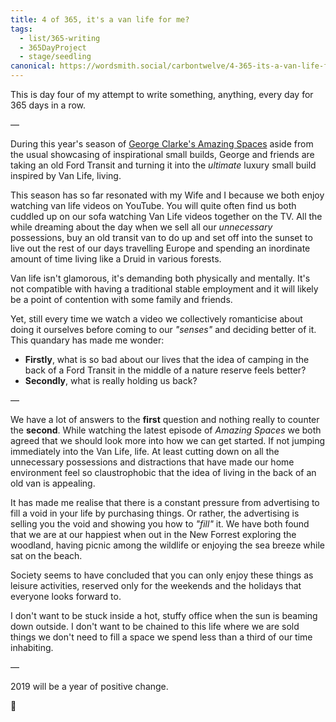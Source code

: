 ```yaml
---
title: 4 of 365, it's a van life for me?
tags:
  - list/365-writing
  - 365DayProject
  - stage/seedling
canonical: https://wordsmith.social/carbontwelve/4-365-its-a-van-life-for-me
---
```



This is day four of my attempt to write something, anything, every day for 365 days in a row.

—

During this year's season of [George Clarke's Amazing Spaces](https://www.channel4.com/programmes/george-clarkes-amazing-spaces/episode-guide/series-8) aside from the usual showcasing of inspirational small builds, George and friends are taking an old Ford Transit and turning it into the _ultimate_ luxury small build inspired by Van Life, living.

This season has so far resonated with my Wife and I because we both enjoy watching van life videos on YouTube. You will quite often find us both cuddled up on our sofa watching Van Life videos together on the TV. All the while dreaming about the day when we sell all our _unnecessary_ possessions, buy an old transit van to do up and set off into the sunset to live out the rest of our days travelling Europe and spending an inordinate amount of time living like a Druid in various forests.

Van life isn't glamorous, it's demanding both physically and mentally. It's not compatible with having a traditional stable employment and it will likely be a point of contention with some family and friends.

Yet, still every time we watch a video we collectively romanticise about doing it ourselves before coming to our _"senses"_ and deciding better of it. This quandary has made me wonder:

* **Firstly**, what is so bad about our lives that the idea of camping in the back of a Ford Transit in the middle of a nature reserve feels better?
* **Secondly**, what is really holding us back?

—

We have a lot of answers to the **first** question and nothing really to counter the **second**. While watching the latest episode of _Amazing Spaces_ we both agreed that we should look more into how we can get started. If not jumping immediately into the Van Life, life. At least cutting down on all the unnecessary possessions and distractions that have made our home environment feel so claustrophobic that the idea of living in the back of an old van is appealing.

It has made me realise that there is a constant pressure from advertising to fill a void in your life by purchasing things. Or rather, the advertising is selling you the void and showing you how to _"fill"_ it. We have both found that we are at our happiest when out in the New Forrest exploring the woodland, having picnic among the wildlife or enjoying the sea breeze while sat on the beach.

Society seems to have concluded that you can only enjoy these things as leisure activities, reserved only for the weekends and the holidays that everyone looks forward to.

I don't want to be stuck inside a hot, stuffy office when the sun is beaming down outside. I don't want to be chained to this life where we are sold things we don't need to fill a space we spend less than a third of our time inhabiting.

—

2019 will be a year of positive change.

🌻